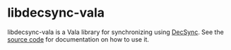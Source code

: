 libdecsync-vala
===============

libdecsync-vala is a Vala library for synchronizing using [DecSync](https://github.com/39aldo39/DecSync). See the [source code](src/Decsync.vala) for documentation on how to use it.
